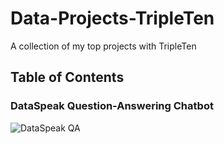 # Data-Projects-TripleTen
A collection of my top projects with TripleTen

## Table of Contents
### DataSpeak Question-Answering Chatbot
![DataSpeak QA](https://github.com/jnorfolk/Data-Projects-TripleTen/tree/main/DataSpeak%20QA)

###